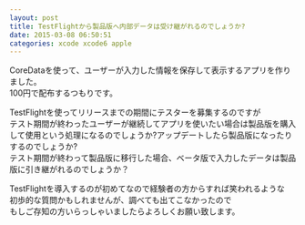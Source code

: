```yaml
---
layout: post
title: TestFlightから製品版へ内部データは受け継がれるのでしょうか?
date: 2015-03-08 06:50:51
categories: xcode xcode6 apple
---
```

<!-- {% raw %} -->
<p>CoreDataを使って、ユーザーが入力した情報を保存して表示するアプリを作りました。<br>
100円で配布するつもりです。</p>

<p>TestFlightを使ってリリースまでの期間にテスターを募集するのですが<br>
テスト期間が終わったユーザーが継続してアプリを使いたい場合は製品版を購入して使用という処理になるのでしょうか?アップデートしたら製品版になったりするのでしょうか?<br>
テスト期間が終わって製品版に移行した場合、ベータ版で入力したデータは製品版に引き継がれるのでしょうか？</p>

<p>TestFlightを導入するのが初めてなので経験者の方からすれば笑われるような<br>
初歩的な質問かもしれませんが、調べても出てこなかったので<br>
もしご存知の方いらっしゃいましたらよろしくお願い致します。</p>
<!-- {% endraw %} -->
